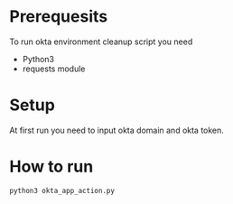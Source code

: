 # Prerequesits

To run okta environment cleanup script you need
  - Python3
  - requests module

# Setup
At first run you need to input okta domain and okta token.

# How to run
```sh
python3 okta_app_action.py
```
